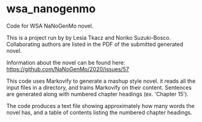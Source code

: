 # wsa_nanogenmo
Code for WSA NaNoGenMo novel. 

This is a project run by by Lesia Tkacz and Noriko Suzuki-Bosco. Collaborating authors are listed in the PDF of the submitted generated novel.

Information about the novel can be found here: https://github.com/NaNoGenMo/2020/issues/57

This code uses Markovify to generate a mashup style novel. it reads all the input files in a directory, and trains Markovify on their content. Sentences are generated along with numbered chapter headings (ex. 'Chapter 15').

The code produces a text file showing approximately how many words the novel has, and a table of contents listing the numbered chapter headings. 

